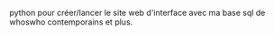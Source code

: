 python pour créer/lancer le site web d'interface avec ma base sql de whoswho contemporains et plus.
